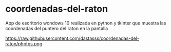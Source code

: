 # coordenadas-del-raton


App de escritorio wondows 10 realizada en python y tkinter  que muestra las coordenadas del puntero del raton en la pantalla


https://raw.githubusercontent.com/dastasss/coordenadas-del-raton/phptps.png
